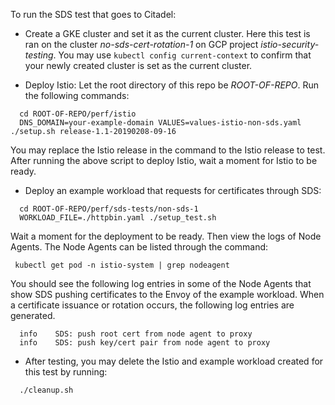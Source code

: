 To run the SDS test that goes to Citadel:
- Create a GKE cluster and set it as the current cluster.
Here this test is ran on the cluster *no-sds-cert-rotation-1*
on GCP project *istio-security-testing*.
You may use `kubectl config current-context` to confirm that your newly created cluster
is set as the current cluster.

- Deploy Istio:
Let the root directory of this repo be *ROOT-OF-REPO*.
Run the following commands:
```
  cd ROOT-OF-REPO/perf/istio
  DNS_DOMAIN=your-example-domain VALUES=values-istio-non-sds.yaml ./setup.sh release-1.1-20190208-09-16
```  
You may replace the Istio release in the command to the Istio release to test.
After running the above script to deploy Istio, wait a moment for Istio to be ready.

- Deploy an example workload that requests for certificates through SDS:
```
  cd ROOT-OF-REPO/perf/sds-tests/non-sds-1
  WORKLOAD_FILE=./httpbin.yaml ./setup_test.sh
```
Wait a moment for the deployment to be ready. Then view the logs of Node Agents.
The Node Agents can be listed through
the command:
```
 kubectl get pod -n istio-system | grep nodeagent
``` 
You should see the following log entries in some of the Node Agents that show
SDS pushing certificates to the Envoy of the example workload. When a certificate
issuance or rotation occurs, the following log entries are generated.
```
  info    SDS: push root cert from node agent to proxy
  info    SDS: push key/cert pair from node agent to proxy
```

- After testing, you may delete the Istio and example workload created for this test
by running:
```
  ./cleanup.sh
```

